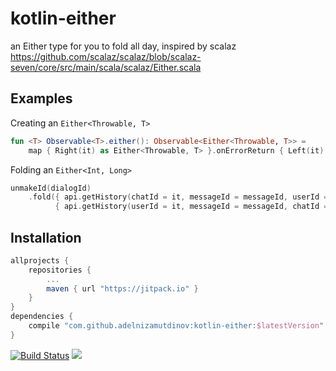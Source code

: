 # kotlin-either

an Either type for you to fold all day, inspired by scalaz https://github.com/scalaz/scalaz/blob/scalaz-seven/core/src/main/scala/scalaz/Either.scala

## Examples

Creating an `Either<Throwable, T>`

```kotlin
fun <T> Observable<T>.either(): Observable<Either<Throwable, T>> =
    map { Right(it) as Either<Throwable, T> }.onErrorReturn { Left(it) }
```

Folding an `Either<Int, Long>`

```kotlin
unmakeId(dialogId)
    .fold({ api.getHistory(chatId = it, messageId = messageId, userId = null) },
          { api.getHistory(userId = it, messageId = messageId, chatId = null) })
```

## Installation

```groovy
allprojects {
    repositories {
        ...
        maven { url "https://jitpack.io" }
    }
}
dependencies {
    compile "com.github.adelnizamutdinov:kotlin-either:$latestVersion"
}
```

[![Build Status](https://travis-ci.org/adelnizamutdinov/kotlin-either.svg?branch=master)](https://travis-ci.org/adelnizamutdinov/kotlin-either)
[![](https://jitpack.io/v/adelnizamutdinov/kotlin-either.svg)](https://jitpack.io/#adelnizamutdinov/kotlin-either)
